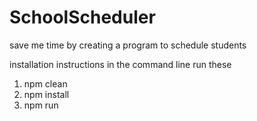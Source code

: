 # SchoolScheduler
save me time by creating a program to schedule students

installation instructions in the command line run these

1. npm clean
2. npm install
3. npm run
